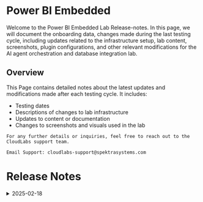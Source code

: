 # Power BI Embedded

Welcome to the Power BI Embedded Lab Release-notes. In this page, we will document the onboarding data, changes made during the last testing cycle, including updates related to the infrastructure setup, lab content, screenshots, plugin configurations, and other relevant modifications for the AI agent orchestration and database integration lab.

## Overview

This Page contains detailed notes about the latest updates and modifications made after each testing cycle. It includes:

- Testing dates
- Descriptions of changes to lab infrastructure
- Updates to content or documentation
- Changes to screenshots and visuals used in the lab

`For any further details or inquiries, feel free to reach out to the CloudLabs support team.`

`Email Support: cloudlabs-support@spektrasystems.com`

# Release Notes

<details>
  
  <summary>2025-02-18</summary>

## Infrastructure Changes

NA

## Content Changes

   - Improved lab guide instructions for better clarity and ease of use.
   - Updated screenshots throughout the guide to reflect recent UI changes, ensuring a consistent and user-friendly experience.
  
## Screenshot Updates

NA

## Testing Notes

**Testing Date**: 2025-02-18
</details>

